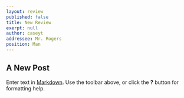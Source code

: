 ```yaml
---
layout: review
published: false
title: New Review
exerpt: null
author: caseyt
addressee: Mr. Rogers
position: Man
---
```


## A New Post

Enter text in [Markdown](http://daringfireball.net/projects/markdown/). Use the toolbar above, or click the **?** button for formatting help.
